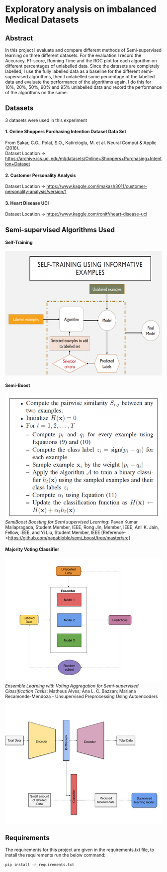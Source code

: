 # Exploratory analysis on imbalanced Medical Datasets

## Abstract
In this project I evaluate and compare different methods of Semi-supervised learning on three different datasets. For the evaluation I record the Accuracy, F1-score,
Running Time and the ROC plot for each algorithm on different percentages of unlabelled data. Since the datasets are completely labelled, I use the fully labelled
data as a baseline for the different semi-supervised algorithms, then I unlabelled some percentage of the labelled data and evaluate the performance of the algorithms
again. I do this for 10%, 20%, 50%, 90% and 95% unlabelled data and record the performance of the algorithms on the same.

## Datasets 
3 datasets were used in this experiment

#### 1. Online Shoppers Purchasing Intention Dataset Data Set
From Sakar, C.O., Polat, S.O., Katircioglu, M. et al. Neural Comput & Applic (2018).<br>
Dataset Location -> https://archive.ics.uci.edu/ml/datasets/Online+Shoppers+Purchasing+Intention+Dataset

#### 2. Customer Personality Analysis
Dataset Location -> https://www.kaggle.com/imakash3011/customer-personality-analysis/version/1

#### 3. Heart Disease UCI
Dataset Location -> https://www.kaggle.com/ronitf/heart-disease-uci

## Semi-supervised Algorithms Used
#### Self-Training<br> 
<img src="files/SelfTrain.png" style="height:400px; width:550px;"/><br>
#### Semi-Boost<br>
<img src="files/SemiBoost.png" style="height:400px; width:550px;"/><br>
<i>SemiBoost Boosting for Semi supervised Learning</i>: Pavan Kumar Mallapragada, Student Member, IEEE, Rong Jin, Member, IEEE, Anil K. Jain, Fellow, IEEE, and Yi Liu, Student Member, IEEE
[Reference->https://github.com/papabloblo/semi_boost/tree/master/src]
#### Majority Voting Classifier<br>
<img src="files/Ensemble.png" style="height:400px; width:550px;"/>
<i>Ensemble Learning with Voting Aggregation for Semi-supervised Classification Tasks</i>: Matheus Alves; Ana L. C. Bazzan; Mariana Recamonde-Mendoza
- Unsupervised Preprocessing Using Autoencoders
<img src="files/Pretraining.png" style="height:400px; width:550px;"/>


## Requirements
The requirements for this project are given in the requirements.txt file, to install the requirements run the below command:
```
pip install -r requirements.txt
```
